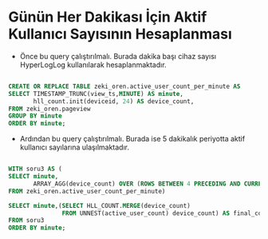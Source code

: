 # Günün Her Dakikası İçin Aktif Kullanıcı Sayısının Hesaplanması

- Önce bu query çalıştırılmalı. Burada dakika başı cihaz sayısı HyperLogLog kullanılarak hesaplanmaktadır.

```SQL

CREATE OR REPLACE TABLE zeki_oren.active_user_count_per_minute AS
SELECT TIMESTAMP_TRUNC(view_ts,MINUTE) AS minute,
       hll_count.init(deviceid, 24) AS device_count,
FROM zeki_oren.pageview
GROUP BY minute
ORDER BY minute;

```

- Ardından bu query çalıştırılmalı. Burada ise 5 dakikalık periyotta aktif kullanıcı sayılarına ulaşılmaktadır.

```SQL

WITH soru3 AS (
SELECT minute,
       ARRAY_AGG(device_count) OVER (ROWS BETWEEN 4 PRECEDING AND CURRENT ROW) active_user_count
FROM zeki_oren.active_user_count_per_minute)

SELECT minute,(SELECT HLL_COUNT.MERGE(device_count)
               FROM UNNEST(active_user_count) device_count) AS final_count
FROM soru3
ORDER BY minute;

```
